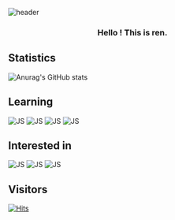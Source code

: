 ![header](https://capsule-render.vercel.app/api?type=waving&color=gradient&height=300&section=header&text=ren&fontSize=90)

<h3 align="center"> Hello ! This is ren.</h3>


<p align="center">

## Statistics
![Anurag's GitHub stats](https://github-readme-stats.vercel.app/api?username=ai27p&show_icons=true&hide=stars,prs,issues)

## Learning
![JS](https://img.shields.io/badge/Python-3776AB?style=flat-square&logo=Python&logoColor=white) ![JS](https://img.shields.io/badge/Ruby-CC342D?style=flat-square&logo=Ruby&logoColor=white) ![JS](https://img.shields.io/badge/C_Sharp-239120?style=flat-square&logo=CSharp&logoColor=white) ![JS](https://img.shields.io/badge/Java-007396?style=flat-square&logo=Java&logoColor=white)

## Interested in
![JS](https://img.shields.io/badge/PHP-777BB4?style=flat-square&logo=PHP&logoColor=white) ![JS](https://img.shields.io/badge/JavaScript-F7DF1E?style=flat-square&logo=JavaScript&logoColor=white) ![JS](https://img.shields.io/badge/MySQL-4479A1?style=flat-square&logo=MySQL&logoColor=white)

## Visitors
[![Hits](https://hits.seeyoufarm.com/api/count/incr/badge.svg?url=https%3A%2F%2Fgithub.com%2Fai27p&count_bg=%23FF0000&title_bg=%23555555&icon=&icon_color=%23E7E7E7&title=Today%27s+Visitors&edge_flat=false)](https://hits.seeyoufarm.com) </p>
